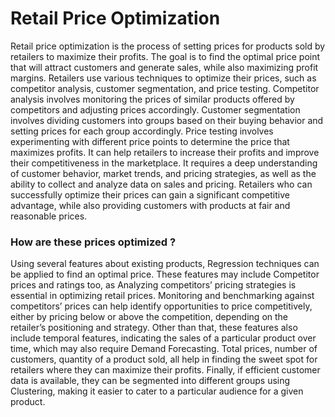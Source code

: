 # Retail Price Optimization

Retail price optimization is the process of setting prices for products sold by retailers to maximize their profits. The goal is to find the optimal price point that will attract customers and generate sales, while also maximizing profit margins. Retailers use various techniques to optimize their prices, such as competitor analysis, customer segmentation, and price testing. Competitor analysis involves monitoring the prices of similar products offered by competitors and adjusting prices accordingly. Customer segmentation involves dividing customers into groups based on their buying behavior and setting prices for each group accordingly. Price testing involves experimenting with different price points to determine the price that maximizes profits. It can help retailers to increase their profits and improve their competitiveness in the marketplace. It requires a deep understanding of customer behavior, market trends, and pricing strategies, as well as the ability to collect and analyze data on sales and pricing. Retailers who can successfully optimize their prices can gain a significant competitive advantage, while also providing customers with products at fair and reasonable prices.
### How are these prices optimized ?
Using several features about existing products, Regression techniques can be applied to find an optimal price. These features may include Competitor prices and ratings too, as Analyzing competitors’ pricing strategies is essential in optimizing retail prices. Monitoring and benchmarking against competitors’ prices can help identify opportunities to price competitively, either by pricing below or above the competition, depending on the retailer’s positioning and strategy. Other than that, these features also include temporal features, indicating the sales of a particular product over time, which may also require Demand Forecasting. Total prices, number of customers, quantity of a product sold, all help in finding the sweet spot for retailers where they can maximize their profits. Finally, if efficient customer data is available, they can be segmented into different groups using Clustering, making it easier to cater to a particular audience for a given product.
